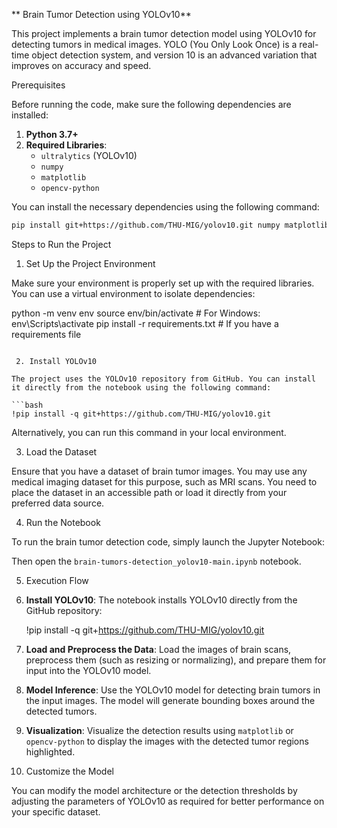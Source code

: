 ** Brain Tumor Detection using YOLOv10**

This project implements a brain tumor detection model using YOLOv10 for detecting tumors in medical images. YOLO (You Only Look Once) is a real-time object detection system, and version 10 is an advanced variation that improves on accuracy and speed.

 Prerequisites

Before running the code, make sure the following dependencies are installed:

1. **Python 3.7+**
2. **Required Libraries**:
   - `ultralytics` (YOLOv10)
   - `numpy`
   - `matplotlib`
   - `opencv-python`

You can install the necessary dependencies using the following command:

```bash
pip install git+https://github.com/THU-MIG/yolov10.git numpy matplotlib opencv-python
```

 Steps to Run the Project

 1. Set Up the Project Environment

Make sure your environment is properly set up with the required libraries. You can use a virtual environment to isolate dependencies:


python -m venv env
source env/bin/activate  # For Windows: env\Scripts\activate
pip install -r requirements.txt  # If you have a requirements file
```

 2. Install YOLOv10

The project uses the YOLOv10 repository from GitHub. You can install it directly from the notebook using the following command:

```bash
!pip install -q git+https://github.com/THU-MIG/yolov10.git
```

Alternatively, you can run this command in your local environment.

 3. Load the Dataset

Ensure that you have a dataset of brain tumor images. You may use any medical imaging dataset for this purpose, such as MRI scans. You need to place the dataset in an accessible path or load it directly from your preferred data source.

 4. Run the Notebook

To run the brain tumor detection code, simply launch the Jupyter Notebook:



Then open the `brain-tumors-detection_yolov10-main.ipynb` notebook.

5. Execution Flow

1. **Install YOLOv10**:
   The notebook installs YOLOv10 directly from the GitHub repository:
   

   !pip install -q git+https://github.com/THU-MIG/yolov10.git


2. **Load and Preprocess the Data**:
   Load the images of brain scans, preprocess them (such as resizing or normalizing), and prepare them for input into the YOLOv10 model.

3. **Model Inference**:
   Use the YOLOv10 model for detecting brain tumors in the input images. The model will generate bounding boxes around the detected tumors.

4. **Visualization**:
   Visualize the detection results using `matplotlib` or `opencv-python` to display the images with the detected tumor regions highlighted.

6. Customize the Model

You can modify the model architecture or the detection thresholds by adjusting the parameters of YOLOv10 as required for better performance on your specific dataset.
